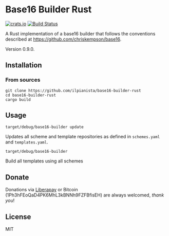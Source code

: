 # Base16 Builder Rust

[![crats.io](https://img.shields.io/crates/v/base16-builder.svg)](https://crates.io/crates/base16-builder)
[![Build Status](https://gitlab.com/ilpianista/base16-builder-rust/badges/master/build.svg)](https://gitlab.com/ilpianista/base16-builder-rust/pipelines)

A Rust implementation of a base16 builder that follows the conventions described at https://github.com/chriskempson/base16.

Version 0.9.0.

## Installation

### From sources

    git clone https://github.com/ilpianista/base16-builder-rust
    cd base16-builder-rust
    cargo build

## Usage

    target/debug/base16-builder update
Updates all scheme and template repositories as defined in `schemes.yaml` and `templates.yaml`.

    target/debug/base16-builder
Build all templates using all schemes

## Donate

Donations via [Liberapay](https://liberapay.com/ilpianista) or Bitcoin (1Ph3hFEoQaD4PK6MhL3kBNNh9FZFBfisEH) are always welcomed, _thank you_!

## License

MIT
